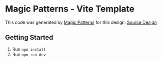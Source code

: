 # Magic Patterns - Vite Template

This code was generated by [Magic Patterns](https://magicpatterns.com) for this design: [Source Design](https://www.magicpatterns.com/c/5eyrkuwdryc3axffknkemt)

## Getting Started

1. Run `npm install`
2. Run `npm run dev`
